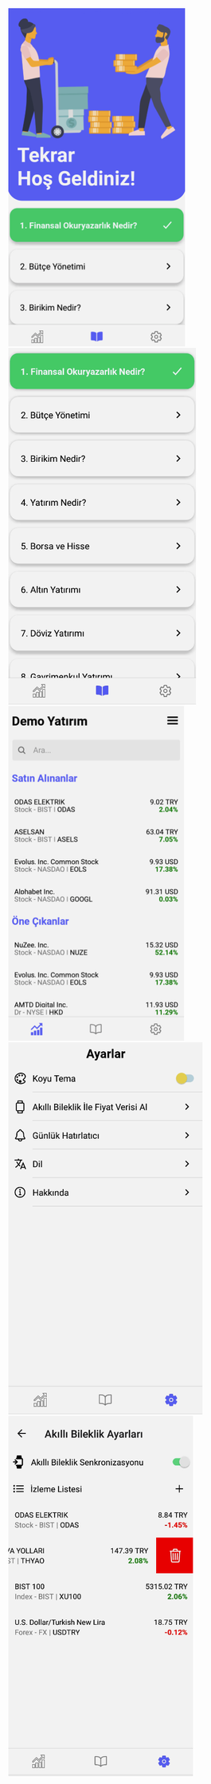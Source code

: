 <img src="https://github.com/FurkanOzgel/finans-akademi/blob/main/Screenshots/image-004.png?raw=true">
<img src="https://github.com/FurkanOzgel/finans-akademi/blob/main/Screenshots/image-003.png?raw=true">
<img src="https://github.com/FurkanOzgel/finans-akademi/blob/main/Screenshots/image-008.png?raw=true">
<img src="https://github.com/FurkanOzgel/finans-akademi/blob/main/Screenshots/image-009.png?raw=true">
<img src="https://github.com/FurkanOzgel/finans-akademi/blob/main/Screenshots/image-005.png?raw=true">
